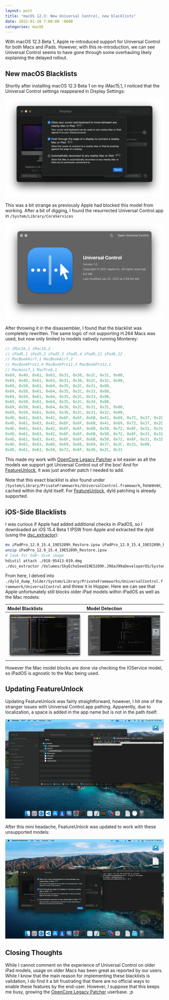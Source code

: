 ```yaml
---
layout: post
title: "macOS 12.3: New Universal Control, new blacklists"
date: 2022-01-28 7:00:00 -0600
categories: macOS
---
```


With macOS 12.3 Beta 1, Apple re-introduced support for Universal Control for both Macs and iPads. However, with this re-introduction, we can see Universal Control seems to have gone through some overhauling likely explaining the delayed rollout.

## New macOS Blacklists

Shortly after installing macOS 12.3 Beta 1 on my iMac15,1, I noticed that the Universal Control settings reappeared in Display Settings:

![](../images/posts/2022-01-28-UC/UC-Settings.png)

This was a bit strange as previously Apple had blocked this model from working. After a bit of digging, I found the resurrected Universal Control.app in `/System/Library/CoreServices`

![](../images/posts/2022-01-28-UC/UC-App.png)

After throwing it in the disassembler, I found that the blacklist was completely rewritten. The same logic of not supporting H.264 Macs was used, but now only limited to models natively running Monterey:

```c
// iMac16,1 iMac16,2
// iPad5,1 iPad5,2 iPad5,3 iPad5,4 iPad6,11 iPad6,12
// MacBookAir7,1 MacBookAir7,2
// MacBookPro11,4 MacBookPro11,5 MacBookPro12,1
// Macmini7,1 MacPro6,1
0x69, 0x4D, 0x61, 0x63, 0x31, 0x36, 0x2C, 0x31, 0x00,
0x69, 0x4D, 0x61, 0x63, 0x31, 0x36, 0x2C, 0x32, 0x00,
0x69, 0x50, 0x61, 0x64, 0x35, 0x2C, 0x31, 0x00,
0x69, 0x50, 0x61, 0x64, 0x35, 0x2C, 0x32, 0x00,
0x69, 0x50, 0x61, 0x64, 0x35, 0x2C, 0x33, 0x00,
0x69, 0x50, 0x61, 0x64, 0x35, 0x2C, 0x34, 0x00,
0x69, 0x50, 0x61, 0x64, 0x36, 0x2C, 0x31, 0x31, 0x00,
0x69, 0x50, 0x61, 0x64, 0x36, 0x2C, 0x31, 0x32, 0x00,
0x4D, 0x61, 0x63, 0x42, 0x6F, 0x6F, 0x6B, 0x41, 0x69, 0x72, 0x37, 0x2C, 0x31, 0x00,
0x4D, 0x61, 0x63, 0x42, 0x6F, 0x6F, 0x6B, 0x41, 0x69, 0x72, 0x37, 0x2C, 0x32, 0x00,
0x4D, 0x61, 0x63, 0x42, 0x6F, 0x6F, 0x6B, 0x50, 0x72, 0x6F, 0x31, 0x31, 0x2C, 0x34, 0x00,
0x4D, 0x61, 0x63, 0x42, 0x6F, 0x6F, 0x6B, 0x50, 0x72, 0x6F, 0x31, 0x31, 0x2C, 0x35, 0x00,
0x4D, 0x61, 0x63, 0x42, 0x6F, 0x6F, 0x6B, 0x50, 0x72, 0x6F, 0x31, 0x32, 0x2C, 0x31, 0x00,
0x4D, 0x61, 0x63, 0x6D, 0x69, 0x6E, 0x69, 0x37, 0x2C, 0x31, 0x00,
0x4D, 0x61, 0x63, 0x50, 0x72, 0x6F, 0x36, 0x2C, 0x31
```

This made my work with [OpenCore Legacy Patcher](https://github.com/dortania/OpenCore-Legacy-Patcher) a lot easier as all the models we support got Universal Control out of the box! And for [FeatureUnlock](https://github.com/acidanthera/FeatureUnlock), it was just another patch I needed to add.

Note that this exact blacklist is also found under `/System/Library/PrivateFrameworks/UniversalControl.framework`, however, cached within the dyld itself. For [FeatureUnlock](https://github.com/acidanthera/FeatureUnlock), dyld patching is already supported.

## iOS-Side Blacklists

I was curious if Apple had added additional checks in iPadOS, so I downloaded an iOS 15.4 Beta 1 IPSW from Apple and extracted the dyld (using the [dsc_extractor](https://twitter.com/zhuowei/status/1402137181502722051)):

```sh
mv iPadPro_12.9_15.4_19E5209h_Restore.ipsw iPadPro_12.9_15.4_19E5209h_Restore.zip
unzip iPadPro_12.9_15.4_19E5209h_Restore.ipsw
# look for 5GB~ disk image
hdiutil attach ./018-95413-019.dmg
./dsc_extractor /Volumes/SkyEchoSeed19E5209h.J98aJ99aDeveloperOS/System/Library/Caches/com.apple.dyld/dyld_shared_cache_arm64 ./dyld_dump_folder
```

From here, I delved into `./dyld_dump_folder/System/Library/PrivateFrameworks/UniversalControl.framework/UniversalControl` and threw it in Hopper. Here we can see that Apple unfortunately still blocks older iPad models within iPadOS as well as the Mac models:

| Model Blacklists | Model Detection |
| :--- | :--- |
| ![](../images/posts/2022-01-28-UC/UC-iOS-Block.png) | ![](../images/posts/2022-01-28-UC/UC-Mac-Agnostic.png) |

However the Mac model blocks are done via checking the IOService model, so iPadOS is agnostic to the Mac being used.

## Updating FeatureUnlock

Updating FeatureUnlock was fairly straightforward, however, I hit one of the stranger issues with Universal Control.app pathing. Apparently, due to localization, a space is added in the app name but is not in the path itself:

![](../images/posts/2022-01-28-UC/UC-App-Pathing.png)

After this mini headache, FeatureUnlock was updated to work with these unsupported models:

![](../images/posts/2022-01-28-UC/UC-Patch-Working.png)

## Closing Thoughts

While I cannot comment on the experience of Universal Control on older iPad models, usage on older Macs has been great as reported by our users. While I know that the main reason for implementing these blacklists is validation, I do find it a bit frustrating that there are no official ways to enable these features by the end-user. However, I suppose that this keeps me busy, growing the [OpenCore Legacy Patcher](https://github.com/dortania/OpenCore-Legacy-Patcher) userbase. ;p
